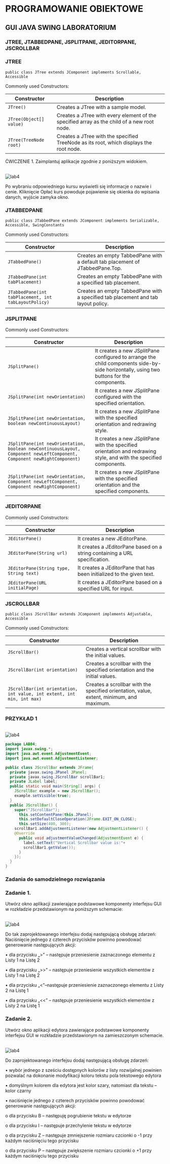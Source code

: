 # PROGRAMOWANIE OBIEKTOWE
## GUI JAVA SWING LABORATORIUM
### JTREE, JTABBEDPANE, JSPLITPANE, JEDITORPANE, JSCROLLBAR
### JTREE
```
public class JTree extends JComponent implements Scrollable, Accessible
```
Commonly used Constructors:

| Constructor                  | Description                                                                         |
|------------------------------|-------------------------------------------------------------------------------------|
| `JTree()`                    | Creates a JTree with a sample model.                                                |
| `JTree(Object[] value)`      | Creates a JTree with every element of the specified array as the child of a new root node. |
| `JTree(TreeNode root)`       | Creates a JTree with the specified TreeNode as its root, which displays the root node.  |

ĆWICZENIE 1.
Zaimplantuj aplikacje zgodnie z poniższym widokiem.

<br>![lab4](img/lab1.png)

Po wybraniu odpowiedniego kursu wyświetli się informacje o nazwie i cenie. Kliknięcie Opłać kurs
powoduje pojawienie się okienka do wpisania danych, wyjście zamyka okno.

### JTABBEDPANE
```
public class JTabbedPane extends JComponent implements Serializable, Accessible, SwingConstants
```

Commonly used Constructors:

| Constructor                                      | Description                                                                                   |
|--------------------------------------------------|-----------------------------------------------------------------------------------------------|
| `JTabbedPane()`                                  | Creates an empty TabbedPane with a default tab placement of JTabbedPane.Top.                  |
| `JTabbedPane(int tabPlacement)`                  | Creates an empty TabbedPane with a specified tab placement.                                   |
| `JTabbedPane(int tabPlacement, int tabLayoutPolicy)` | Creates an empty TabbedPane with a specified tab placement and tab layout policy.              |

### JSPLITPANE

Commonly used Constructors:

| Constructor                                                     | Description                                                                                     |
|-----------------------------------------------------------------|-------------------------------------------------------------------------------------------------|
| `JSplitPane()`                                                  | It creates a new JSplitPane configured to arrange the child components side-by-side horizontally, using two buttons for the components.                |
| `JSplitPane(int newOrientation)`                                | It creates a new JSplitPane configured with the specified orientation.                           |
| `JSplitPane(int newOrientation, boolean newContinuousLayout)`   | It creates a new JSplitPane with the specified orientation and redrawing style.                 |
| `JSplitPane(int newOrientation, boolean newContinuousLayout, Component newLeftComponent, Component newRightComponent)` | It creates a new JSplitPane with the specified orientation and redrawing style, and with the specified components.  |
| `JSplitPane(int newOrientation, Component newLeftComponent, Component newRightComponent)` | It creates a new JSplitPane with the specified orientation and the specified components.         |

### JEDITORPANE

Commonly used Constructors:

| Constructor                               | Description                                                                                   |
|-------------------------------------------|-----------------------------------------------------------------------------------------------|
| `JEditorPane()`                           | It creates a new JEditorPane.                                                                  |
| `JEditorPane(String url)`                 | It creates a JEditorPane based on a string containing a URL specification.                     |
| `JEditorPane(String type, String text)`   | It creates a JEditorPane that has been initialized to the given text.                          |
| `JEditorPane(URL initialPage)`            | It creates a JEditorPane based on a specified URL for input.                                   |

### JSCROLLBAR
```
public class JScrollBar extends JComponent implements Adjustable, Accessible
```
Commonly used Constructors:

| Constructor                                            | Description                                                                      |
|--------------------------------------------------------|----------------------------------------------------------------------------------|
| `JScrollBar()`                                         | Creates a vertical scrollbar with the initial values.                             |
| `JScrollBar(int orientation)`                          | Creates a scrollbar with the specified orientation and the initial values.       |
| `JScrollBar(int orientation, int value, int extent, int min, int max)` | Creates a scrollbar with the specified orientation, value, extent, minimum, and maximum. |

### PRZYKŁAD 1

<br>![lab4](img/lab2.png)

```java
package LAB04;
import javax.swing.*;
import java.awt.event.AdjustmentEvent;
import java.awt.event.AdjustmentListener;

public class JScrollBar extends JFrame{
  private javax.swing.JPanel JPanel;
  private javax.swing.JScrollBar scrollBar1;
  private JLabel label;
  public static void main(String[] args) {
    JScrollBar example = new JScrollBar();
    example.setVisible(true);
  }
  public JScrollBar() {
    super("JScrollBar");
      this.setContentPane(this.JPanel);
      this.setDefaultCloseOperation(JFrame.EXIT_ON_CLOSE);
      this.setSize(400, 300);
    scrollBar1.addAdjustmentListener(new AdjustmentListener() {
    @Override
      public void adjustmentValueChanged(AdjustmentEvent e) {
        label.setText("Vertical Scrollbar value is:"+
        scrollBar1.getValue());
      }
    });
  }
}
```

### Zadania do samodzielnego rozwiązania
### Zadanie 1.
Utwórz okno aplikacji zawierające podstawowe komponenty interfejsu GUI w rozkładzie
przedstawionym na poniższym schemacie:

<br>![lab4](img/lab3.png)

Do tak zaprojektowanego interfejsu dodaj następującą obsługę zdarzeń:
Naciśnięcie jednego z czterech przycisków powinno powodować generowanie następujących akcji:

• dla przycisku „>” – następuje przeniesienie zaznaczonego elementu z Listy 1 na Listę 2

• dla przycisku „>>” – następuje przeniesienie wszystkich elementów z Listy 1 na Listę 2

• dla przycisku „<”–następuje przeniesienie zaznaczonego elementu z Listy 2 na Listę 1

• dla przycisku „<<” – następuje przeniesienie wszystkich elementów z Listy 2 na Listę 1

### Zadanie 2.
Utwórz okno aplikacji edytora zawierające podstawowe komponenty interfejsu GUI w rozkładzie
przedstawionym na zamieszczonym schemacie.

<br>![lab4](img/lab4.png)

Do zaprojektowanego interfejsu dodaj następującą obsługę zdarzeń:

• wybór jednego z sześciu dostępnych kolorów z listy rozwijalnej powinien pozwalać na
dokonanie modyfikacji koloru tekstu pola tekstowego edytora

• domyślnym kolorem dla edytora jest kolor szary, natomiast dla tekstu – kolor czarny

• naciśnięcie jednego z czterech przycisków powinno powodować generowanie następujących
akcji:

  o dla przycisku B – następuję pogrubienie tekstu w edytorze
  
  o dla przycisku I – następuje przechylenie tekstu w edytorze
  
  o dla przycisku Z – następuje zmniejszenie rozmiaru czcionki o -1 przy każdym
  naciśnięciu tego przycisku
  
  o dla przycisku P – następuje zwiększenie rozmiaru czcionki o +1 przy każdym
  naciśnięciu tego przycisku
